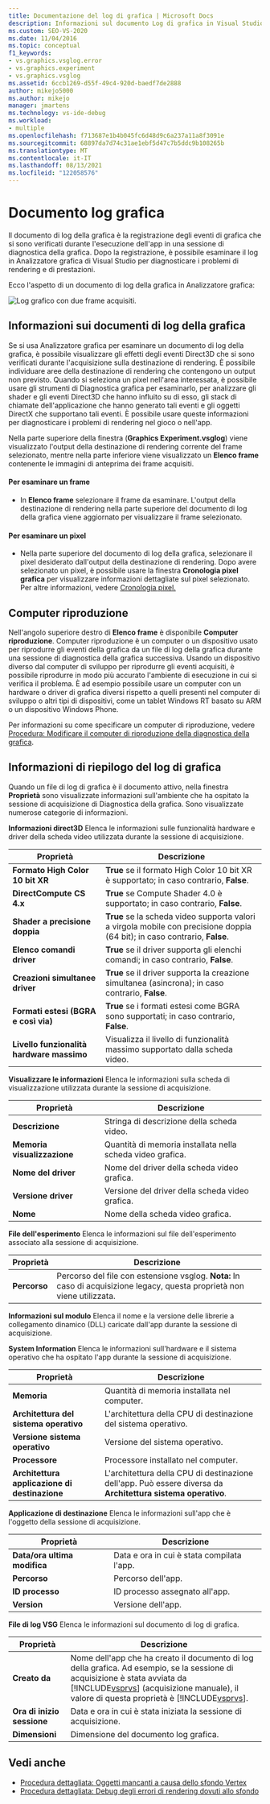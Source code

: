 ```yaml
---
title: Documentazione del log di grafica | Microsoft Docs
description: Informazioni sul documento Log di grafica in Visual Studio, che registra gli eventi di grafica che si sono verificati durante l'esecuzione di un'app in una sessione di diagnostica della grafica.
ms.custom: SEO-VS-2020
ms.date: 11/04/2016
ms.topic: conceptual
f1_keywords:
- vs.graphics.vsglog.error
- vs.graphics.experiment
- vs.graphics.vsglog
ms.assetid: 6ccb1269-d55f-49c4-920d-baedf7de2888
author: mikejo5000
ms.author: mikejo
manager: jmartens
ms.technology: vs-ide-debug
ms.workload:
- multiple
ms.openlocfilehash: f713687e1b4b045fc6d48d9c6a237a11a8f3091e
ms.sourcegitcommit: 68897da7d74c31ae1ebf5d47c7b5ddc9b108265b
ms.translationtype: MT
ms.contentlocale: it-IT
ms.lasthandoff: 08/13/2021
ms.locfileid: "122058576"
---
```

# <a name="graphics-log-document"></a>Documento log grafica
Il documento di log della grafica è la registrazione degli eventi di grafica che si sono verificati durante l'esecuzione dell'app in una sessione di diagnostica della grafica. Dopo la registrazione, è possibile esaminare il log in Analizzatore grafica di Visual Studio per diagnosticare i problemi di rendering e di prestazioni.

 Ecco l'aspetto di un documento di log della grafica in Analizzatore grafica:

 ![Log grafico con due frame acquisiti.](media/gfx_diag_demo_graphics_log_orientation.png "gfx_diag_demo_graphics_log_orientation")

## <a name="understanding-graphics-log-documents"></a>Informazioni sui documenti di log della grafica
 Se si usa Analizzatore grafica per esaminare un documento di log della grafica, è possibile visualizzare gli effetti degli eventi Direct3D che si sono verificati durante l'acquisizione sulla destinazione di rendering. È possibile individuare aree della destinazione di rendering che contengono un output non previsto. Quando si seleziona un pixel nell'area interessata, è possibile usare gli strumenti di Diagnostica grafica per esaminarlo, per analizzare gli shader e gli eventi Direct3D che hanno influito su di esso, gli stack di chiamate dell'applicazione che hanno generato tali eventi e gli oggetti DirectX che supportano tali eventi. È possibile usare queste informazioni per diagnosticare i problemi di rendering nel gioco o nell'app.

 Nella parte superiore della finestra (**Graphics Experiment.vsglog**) viene visualizzato l'output della destinazione di rendering corrente del frame selezionato, mentre nella parte inferiore viene visualizzato un **Elenco frame** contenente le immagini di anteprima dei frame acquisiti.

#### <a name="to-inspect-a-frame"></a>Per esaminare un frame

- In **Elenco frame** selezionare il frame da esaminare. L'output della destinazione di rendering nella parte superiore del documento di log della grafica viene aggiornato per visualizzare il frame selezionato.

#### <a name="to-inspect-a-pixel"></a>Per esaminare un pixel

- Nella parte superiore del documento di log della grafica, selezionare il pixel desiderato dall'output della destinazione di rendering. Dopo avere selezionato un pixel, è possibile usare la finestra **Cronologia pixel grafica** per visualizzare informazioni dettagliate sul pixel selezionato. Per altre informazioni, vedere [Cronologia pixel.](graphics-pixel-history.md)

## <a name="playback-machine"></a>Computer riproduzione
 Nell'angolo superiore destro di **Elenco frame** è disponibile **Computer riproduzione**. Computer riproduzione è un computer o un dispositivo usato per riprodurre gli eventi della grafica da un file di log della grafica durante una sessione di diagnostica della grafica successiva. Usando un dispositivo diverso dal computer di sviluppo per riprodurre gli eventi acquisiti, è possibile riprodurre in modo più accurato l'ambiente di esecuzione in cui si verifica il problema. È ad esempio possibile usare un computer con un hardware o driver di grafica diversi rispetto a quelli presenti nel computer di sviluppo o altri tipi di dispositivi, come un tablet Windows RT basato su ARM o un dispositivo Windows Phone.

 Per informazioni su come specificare un computer di riproduzione, vedere [Procedura: Modificare il computer di riproduzione della diagnostica della grafica](how-to-change-the-graphics-diagnostics-playback-machine.md).

## <a name="graphics-log-summary-information"></a>Informazioni di riepilogo del log di grafica
 Quando un file di log di grafica è il documento attivo, nella finestra **Proprietà** sono visualizzate informazioni sull'ambiente che ha ospitato la sessione di acquisizione di Diagnostica della grafica. Sono visualizzate numerose categorie di informazioni.

 **Informazioni direct3D** Elenca le informazioni sulle funzionalità hardware e driver della scheda video utilizzata durante la sessione di acquisizione.

|Proprietà|Descrizione|
|--------------|-----------------|
|**Formato High Color 10 bit XR**|**True** se il formato High Color 10 bit XR è supportato; in caso contrario, **False**.|
|**DirectCompute CS 4.x**|**True** se Compute Shader 4.0 è supportato; in caso contrario, **False**.|
|**Shader a precisione doppia**|**True** se la scheda video supporta valori a virgola mobile con precisione doppia (64 bit); in caso contrario, **False**.|
|**Elenco comandi driver**|**True** se il driver supporta gli elenchi comandi; in caso contrario, **False**.|
|**Creazioni simultanee driver**|**True** se il driver supporta la creazione simultanea (asincrona); in caso contrario, **False**.|
|**Formati estesi (BGRA e così via)**|**True** se i formati estesi come BGRA sono supportati; in caso contrario, **False**.|
|**Livello funzionalità hardware massimo**|Visualizza il livello di funzionalità massimo supportato dalla scheda video.|

 **Visualizzare le informazioni** Elenca le informazioni sulla scheda di visualizzazione utilizzata durante la sessione di acquisizione.

|Proprietà|Descrizione|
|--------------|-----------------|
|**Descrizione**|Stringa di descrizione della scheda video.|
|**Memoria visualizzazione**|Quantità di memoria installata nella scheda video grafica.|
|**Nome del driver**|Nome del driver della scheda video grafica.|
|**Versione driver**|Versione del driver della scheda video grafica.|
|**Nome**|Nome della scheda video grafica.|

 **File dell'esperimento** Elenca le informazioni sul file dell'esperimento associato alla sessione di acquisizione.

|Proprietà|Descrizione|
|--------------|-----------------|
|**Percorso**|Percorso del file con estensione vsglog. **Nota:**  In caso di acquisizione legacy, questa proprietà non viene utilizzata.|

 **Informazioni sul modulo** Elenca il nome e la versione delle librerie a collegamento dinamico (DLL) caricate dall'app durante la sessione di acquisizione.

 **System Information** Elenca le informazioni sull'hardware e il sistema operativo che ha ospitato l'app durante la sessione di acquisizione.

|Proprietà|Descrizione|
|--------------|-----------------|
|**Memoria**|Quantità di memoria installata nel computer.|
|**Architettura del sistema operativo**|L'architettura della CPU di destinazione del sistema operativo.|
|**Versione sistema operativo**|Versione del sistema operativo.|
|**Processore**|Processore installato nel computer.|
|**Architettura applicazione di destinazione**|L'architettura della CPU di destinazione dell'app. Può essere diversa da **Architettura sistema operativo**.|

 **Applicazione di destinazione** Elenca le informazioni sull'app che è l'oggetto della sessione di acquisizione.

|Proprietà|Descrizione|
|--------------|-----------------|
|**Data/ora ultima modifica**|Data e ora in cui è stata compilata l'app.|
|**Percorso**|Percorso dell'app.|
|**ID processo**|ID processo assegnato all'app.|
|**Version**|Versione dell'app.|

 **File di log VSG** Elenca le informazioni sul documento di log di grafica.

| Proprietà | Descrizione |
|------------------------| - |
| **Creato da** | Nome dell'app che ha creato il documento di log della grafica. Ad esempio, se la sessione di acquisizione è stata avviata da [!INCLUDE[vsprvs](../../code-quality/includes/vsprvs_md.md)] (acquisizione manuale), il valore di questa proprietà è [!INCLUDE[vsprvs](../../code-quality/includes/vsprvs_md.md)]. |
| **Ora di inizio sessione** | Data e ora in cui è stata iniziata la sessione di acquisizione. |
| **Dimensioni** | Dimensione del documento log grafica. |

## <a name="see-also"></a>Vedi anche
- [Procedura dettagliata: Oggetti mancanti a causa dello sfondo Vertex](walkthrough-missing-objects-due-to-vertex-shading.md)
- [Procedura dettagliata: Debug degli errori di rendering dovuti allo sfondo](walkthrough-debugging-rendering-errors-due-to-shading.md)